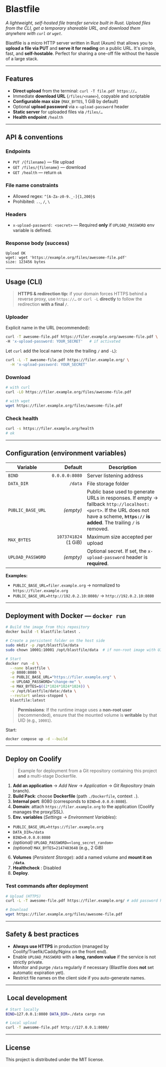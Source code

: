 # Blastfile

*A lightweight, self-hosted file transfer service built in Rust. Upload files from the CLI, get a temporary shareable URL, and download them anywhere with `curl` or `wget`.*

Blastfile is a micro HTTP server written in Rust (Axum) that allows you to **upload a file via PUT** and **serve it for reading** on a public URL. It's simple, fast, and **self-hostable**. Perfect for sharing a one-off file without the hassle of a large stack.

---

## Features

* **Direct upload** from the terminal: `curl -T file.pdf https://…`
* Immediate **download URL** (`/files/<name>`), copyable and scriptable
* **Configurable max size** (`MAX_BYTES`, 1 GiB by default)
* Optional **upload password** via `x-upload-password` header
* **Static server** for uploaded files via `/files/…`
* **Health endpoint** `/health`

---

## API & conventions

### Endpoints

* `PUT /{filename}` — file upload
* `GET /files/{filename}` — download
* `GET /health` — return `ok`

### File name constraints

* Allowed regex: `^[A-Za-z0-9._-]{1,200}$`
* Prohibited: `..`, `/`, `\`

### Headers

* `x-upload-password: <secret>` — Required **only** if `UPLOAD_PASSWORD` env variable is defined.

### Response body (success)

```
Upload OK
wget: wget 'https://example.org/files/awesome-file.pdf'
size: 123456 bytes
```

---

## Usage (CLI)

> **HTTPS & redirection tip:** if your domain forces HTTPS behind a reverse proxy, use `https://…` or `curl -L` **directly** to follow the redirection **with a final `/`**.

### Uploader

Explicit name in the URL (recommended):

```bash
curl -T awesome-file.pdf https://filer.example.org/awesome-file.pdf \
-H 'x-upload-password: YOUR_SECRET'   # if activated
```

Let `curl` add the local name (note the trailing `/` and `-L`):

```bash
curl -L -T awesome-file.pdf https://filer.example.org/ \
  -H 'x-upload-password: YOUR_SECRET'
```

### Download

```bash
# with curl
curl -LO https://filer.example.org/files/awesome-file.pdf

# with wget
wget https://filer.example.org/files/awesome-file.pdf
```

### Check health

```bash
curl -s https://filer.example.org/health
# ok
```

---

## Configuration (environment variables)

| Variable          |              Default | Description                                                                                                                                                                                     |
| ----------------- |---------------------:| ----------------------------------------------------------------------------------------------------------------------------------------------------------------------------------------------- |
| `BIND`            |       `0.0.0.0:8080` | Server listening address                                                                                                                                                                     |
| `DATA_DIR`        |              `/data` | File storage folder                                                                                                                                                                |
| `PUBLIC_BASE_URL` |            *(empty)* | Public base used to generate URLs in responses. If empty → fallback `http://localhost:<port>`. If the URL does not have a scheme, **`https://` is added**. The trailing `/` is removed. |
| `MAX_BYTES`       | `1073741824` (1 GiB) | Maximum size accepted per upload                                                                                                                                                             |
| `UPLOAD_PASSWORD` |            *(empty)* | Optional secret. If set, the `x-upload-password` header is **required**.                                                                                                            |

**Examples:**

* `PUBLIC_BASE_URL=filer.example.org` → normalized to `https://filer.example.org`
* `PUBLIC_BASE_URL=http://192.0.2.10:8080/` → `http://192.0.2.10:8080`

---

## Deployment with Docker — `docker run`

```bash
# Build the image from this repository
docker build -t blastfile:latest .

# Create a persistent folder on the host side
sudo mkdir -p /opt/blastfile/data
sudo chown 10001:10001 /opt/blastfile/data  # if non-root image with UID 10001

# Start
docker run -d \
  --name blastfile \
  -p 8080:8080 \
  -e PUBLIC_BASE_URL="https://filer.example.org" \
  -e UPLOAD_PASSWORD="change-me" \
  -e MAX_BYTES=$((2*1024*1024*1024)) \
  -v /opt/blastfile/data:/data \
  --restart unless-stopped \
  blastfile:latest
```

> **Permissions**: If the runtime image uses a **non-root user** (recommended), ensure that the mounted volume is **writable** by that UID (e.g., `10001`).

Start:

```bash
docker compose up -d --build
```

---

## Deploy on Coolify

> Example for deployment from a Git repository containing this project **and** a multi-stage Dockerfile.

1. **Add an application** → *Add New* → *Application* → *Git Repository* (main branch).
2. **Build Pack**: choose **Dockerfile** (path `./Dockerfile`, context `.`).
3. **Internal port**: 8080 (corresponds to `BIND=0.0.0.0:8080`).
4. **Domain**: attach `https://filer.example.org` to the application (Coolify manages the proxy/SSL).
5. **Env. variables** (*Settings → Environment Variables*):

* `PUBLIC_BASE_URL=https://filer.example.org`
* `DATA_DIR=/data`
* `BIND=0.0.0.0:8080`
* *(optional)* `UPLOAD_PASSWORD=<long_secret_random>`
* *(optional)* `MAX_BYTES=2147483648` (e.g., 2 GiB)
6. **Volumes** (*Persistent Storage*): add a named volume and **mount it on `/data`**.
7. **Healthcheck** : Disabled
8. **Deploy**.

### Test commands after deployment

```bash
# Upload (HTTPS)
curl -L -T awesome-file.pdf https://filer.example.org/ # add password header if needed

# Download
wget https://filer.example.org/files/awesome-file.pdf
```

---

## Safety & best practices

* **Always use HTTPS** in production (managed by Coolify/Traefik/Caddy/Nginx on the front end).
* Enable `UPLOAD_PASSWORD` with a **long, random value** if the service is not strictly private.
* Monitor and purge `/data` regularly if necessary (Blastfile does **not** set automatic expiration yet).
* Restrict file names on the client side if you auto-generate names.

---

## ️ Local development

```bash
# Start locally
BIND=127.0.0.1:8080 DATA_DIR=./data cargo run

# Local upload
curl -T awesome-file.pdf http://127.0.0.1:8080/
```

---

## License

This project is distributed under the MIT license.
